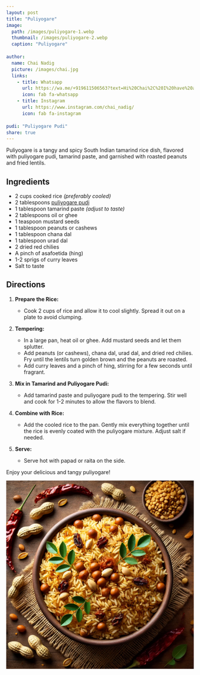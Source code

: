 ```yaml
---
layout: post
title: "Puliyogare"
image:
  path: /images/puliyogare-1.webp
  thumbnail: /images/puliyogare-2.webp
  caption: "Puliyogare"

author:
  name: Chai Nadig
  picture: /images/chai.jpg
  links:
    - title: Whatsapp
      url: https://wa.me/+919611506563?text=Hi%20Chai%2C%20I%20have%20a%20quick%20question%20about%20your%20Puliyogare%20recipe
      icon: fab fa-whatsapp
    - title: Instagram
      url: https://www.instagram.com/chai_nadig/
      icon: fab fa-instagram

pudi: "Puliyogare Pudi"
share: true
---
```


Puliyogare is a tangy and spicy South Indian tamarind rice dish, flavored with puliyogare pudi, tamarind paste, and garnished with roasted peanuts and fried lentils.

## Ingredients

- 2 cups cooked rice _(preferably cooled)_
- 2 tablespoons [puliyogare pudi](/pudi/puliyogare-pudi)
- 1 tablespoon tamarind paste _(adjust to taste)_
- 2 tablespoons oil or ghee
- 1 teaspoon mustard seeds
- 1 tablespoon peanuts or cashews
- 1 tablespoon chana dal
- 1 tablespoon urad dal
- 2 dried red chilies
- A pinch of asafoetida (hing)
- 1-2 sprigs of curry leaves
- Salt to taste

## Directions

1. **Prepare the Rice:**

   - Cook 2 cups of rice and allow it to cool slightly. Spread it out on a plate to avoid clumping.

2. **Tempering:**

   - In a large pan, heat oil or ghee. Add mustard seeds and let them splutter.
   - Add peanuts (or cashews), chana dal, urad dal, and dried red chilies. Fry until the lentils turn golden brown and the peanuts are roasted.
   - Add curry leaves and a pinch of hing, stirring for a few seconds until fragrant.

3. **Mix in Tamarind and Puliyogare Pudi:**

   - Add tamarind paste and puliyogare pudi to the tempering. Stir well and cook for 1-2 minutes to allow the flavors to blend.

4. **Combine with Rice:**

   - Add the cooled rice to the pan. Gently mix everything together until the rice is evenly coated with the puliyogare mixture. Adjust salt if needed.

5. **Serve:**
   - Serve hot with papad or raita on the side.

Enjoy your delicious and tangy puliyogare!

<img src="/images/puliyogare-2.webp">
